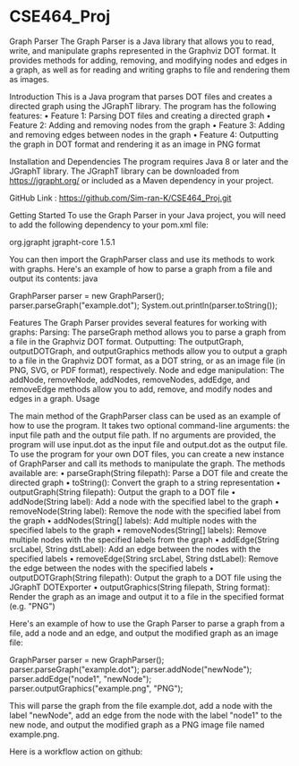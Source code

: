 # CSE464_Proj
Graph Parser
The Graph Parser is a Java library that allows you to read, write, and manipulate graphs represented in the Graphviz DOT format. It provides methods for adding, removing, and modifying nodes and edges in a graph, as well as for reading and writing graphs to file and rendering them as images.

Introduction
This is a Java program that parses DOT files and creates a directed graph using the JGraphT library. The program has the following features:
•	Feature 1: Parsing DOT files and creating a directed graph
•	Feature 2: Adding and removing nodes from the graph
•	Feature 3: Adding and removing edges between nodes in the graph
•	Feature 4: Outputting the graph in DOT format and rendering it as an image in PNG format

Installation and Dependencies
The program requires Java 8 or later and the JGraphT library. The JGraphT library can be downloaded from https://jgrapht.org/ or included as a Maven dependency in your project.

GitHub Link : https://github.com/Sim-ran-K/CSE464_Proj.git 

Getting Started
To use the Graph Parser in your Java project, you will need to add the following dependency to your pom.xml file:

<dependency>
    <groupId>org.jgrapht</groupId>
    <artifactId>jgrapht-core</artifactId>
    <version>1.5.1</version>
</dependency>

You can then import the GraphParser class and use its methods to work with graphs. Here's an example of how to parse a graph from a file and output its contents:
java

GraphParser parser = new GraphParser();
parser.parseGraph("example.dot");
System.out.println(parser.toString());

Features
The Graph Parser provides several features for working with graphs:
Parsing: The parseGraph method allows you to parse a graph from a file in the Graphviz DOT format.
Outputting: The outputGraph, outputDOTGraph, and outputGraphics methods allow you to output a graph to a file in the Graphviz DOT format, as a DOT string, or as an image file (in PNG, SVG, or PDF format), respectively.
Node and edge manipulation: The addNode, removeNode, addNodes, removeNodes, addEdge, and removeEdge methods allow you to add, remove, and modify nodes and edges in a graph.
Usage

The main method of the GraphParser class can be used as an example of how to use the program. It takes two optional command-line arguments: the input file path and the output file path. If no arguments are provided, the program will use input.dot as the input file and output.dot as the output file.
To use the program for your own DOT files, you can create a new instance of GraphParser and call its methods to manipulate the graph. The methods available are:
•	parseGraph(String filepath): Parse a DOT file and create the directed graph
•	toString(): Convert the graph to a string representation
•	outputGraph(String filepath): Output the graph to a DOT file
•	addNode(String label): Add a node with the specified label to the graph
•	removeNode(String label): Remove the node with the specified label from the graph
•	addNodes(String[] labels): Add multiple nodes with the specified labels to the graph
•	removeNodes(String[] labels): Remove multiple nodes with the specified labels from the graph
•	addEdge(String srcLabel, String dstLabel): Add an edge between the nodes with the specified labels
•	removeEdge(String srcLabel, String dstLabel): Remove the edge between the nodes with the specified labels
•	outputDOTGraph(String filepath): Output the graph to a DOT file using the JGraphT DOTExporter
•	outputGraphics(String filepath, String format): Render the graph as an image and output it to a file in the specified format (e.g. "PNG")

Here's an example of how to use the Graph Parser to parse a graph from a file, add a node and an edge, and output the modified graph as an image file:

GraphParser parser = new GraphParser();
parser.parseGraph("example.dot");
parser.addNode("newNode");
parser.addEdge("node1", "newNode");
parser.outputGraphics("example.png", "PNG");

This will parse the graph from the file example.dot, add a node with the label "newNode", add an edge from the node with the label "node1" to the new node, and output the modified graph as a PNG image file named example.png.

Here is a workflow action on github:

 

